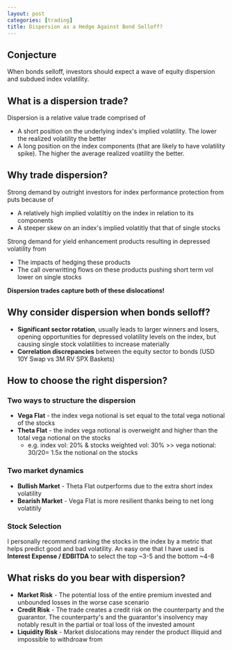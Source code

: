 ```yaml
---
layout: post
categories: [trading]
title: Dispersion as a Hedge Against Bond Selloff?
---
```


## Conjecture
When bonds selloff, investors should expect a wave of equity dispersion and subdued index volatility.


## What is a dispersion trade?
Dispersion is a relative value trade comprised of
- A short position on the underlying index's implied volatility. The lower the realized volatility the better
- A long position on the index components (that are likely to have volatility spike). The higher the average realized voatility the better.


## Why trade dispersion?
Strong demand by outright investors for index performance protection from puts because of
- A relatively high implied volatiltiy on the index in relation to its components
- A steeper skew on an index's implied volatitly that that of single stocks

Strong demand for yield enhancement products resulting in depressed volatility from
- The impacts of hedging these products
- The call overwritting flows on these products pushing short term vol lower on single stocks

**Dispersion trades capture both of these dislocations!**


## Why consider dispersion when bonds selloff? 
- **Significant sector rotation**, usually leads to larger winners and losers, opening opportunities for depressed volatility levels on the index, but causing single stock volatilities to increase materially
- **Correlation discrepancies** between the equity sector to bonds (USD 10Y Swap vs 3M RV SPX Baskets)


## How to choose the right dispersion?
### Two ways to structure the dispersion
- **Vega Flat** - the index vega notional is set equal to the total vega notional of the stocks
- **Theta Flat** - the index vega notional is overweight and higher than the total vega notional on the stocks
    - e.g. index vol: 20% & stocks weighted vol: 30% >> vega notional: 30/20= 1.5x the notional on the stocks
    
### Two market dynamics    
- **Bullish Market** - Theta Flat outperforms due to the extra short index volatility
- **Bearish Market** - Vega Flat is more resilient thanks being to net long volatitily

### Stock Selection
I personally recommend ranking the stocks in the index by a metric that helps predict good and bad volatility. An easy one that I have used is **Interest Expense / EDBITDA** to select the top ~3-5 and the bottom ~4-8


## What risks do you bear with dispersion?
- **Market Risk** - The potential loss of the entire premium invested and unbounded losses in the worse case scenario 
- **Credit Risk** - The trade creates a credit risk on the counterparty and the guarantor. The counterparty's and the guarantor's insolvency may notably result in the partial or toal loss of the invested amount
- **Liquidity Risk** - Market dislocations may render the product illiquid and impossible to withdroaw from
